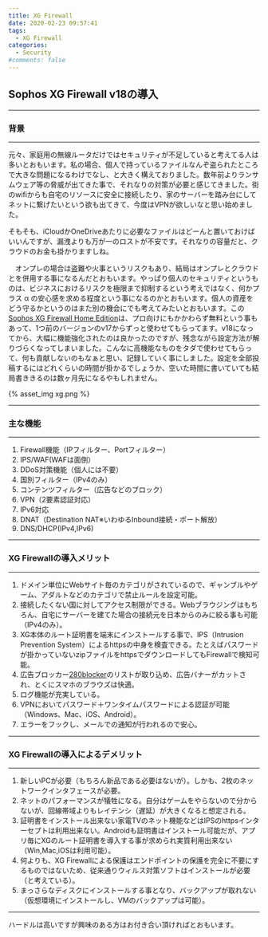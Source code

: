 ```yaml
---
title: XG Firewall
date: 2020-02-23 09:57:41
tags:
  - XG Firewall
categories:
  - Security
#comments: false
---
```


## Sophos XG Firewall v18の導入

---

### 背景

---

元々、家庭用の無線ルータだけではセキュリティが不足していると考えてる人は多いとおもいます。私の場合、個人で持っているファイルなんぞ盗られたところで大きな問題になるわけでなし、と大きく構えておりました。数年前よりランサムウェア等の脅威が出てきた事で、それなりの対策が必要と感じてきました。街のwifiからも自宅のリソースに安全に接続したり、家のサーバーを踏み台にしてネットに繋げたいという欲も出てきて、今度はVPNが欲しいなと思い始めました。

そもそも、iCloudかOneDriveあたりに必要なファイルはどーんと置いておけばいいんですが、漏洩よりも万が一のロストが不安です。それなりの容量だと、クラウドのお金も掛かりますしね。

　オンプレの場合は盗難や火事というリスクもあり、結局はオンプレとクラウドとを併用する事になるんだとおもいます。やっぱり個人のセキュリティというものは、ビジネスにおけるリスクを極限まで抑制するという考えではなく、何かプラス α の安心感を求める程度という事になるのかとおもいます。個人の資産をどう守るかというのはまた別の機会にでも考えてみたいとおもいます。この[Sophos XG Firewall Home Edition](https://www.sophos.com/ja-jp/products/free-tools.aspx)は、プロ向けにもかかわらず無料という事もあって、1つ前のバージョンのv17からずっと使わせてもらってます。v18になってから、大幅に機能強化されたのは良かったのですが、残念ながら設定方法が解りづらくなってしまいました。こんなに高機能なものをタダで使わせてもらって、何も貢献しないのもなぁと思い、記録していく事にしました。設定を全部投稿するにはどれくらいの時間が掛かるでしょうか、空いた時間に書いていても結局書ききるのは数ヶ月先になるやもしれません。

{% asset_img xg.png %}

---

### 主な機能

---

1. Firewall機能（IPフィルター、Portフィルター）
2. IPS/WAF(WAFは面倒）
3. DDoS対策機能（個人には不要）
4. 国別フィルター（IPv4のみ）
5. コンテンツフィルター（広告などのブロック）
6. VPN（2要素認証対応）
7. IPv6対応
8. DNAT（Destination NAT※いわゆるInbound接続・ポート解放）
9. DNS/DHCP(IPv4,IPv6)

---

### XG Firewallの導入メリット

---

1. ドメイン単位にWebサイト毎のカテゴリがされているので、ギャンブルやゲーム、アダルトなどのカテゴリで禁止ルールを設定可能。
2. 接続したくない国に対してアクセス制限ができる。Webブラウジングはもちろん、自宅にサーバーを建てた場合の接続元を日本からのみに絞る事も可能（IPv4のみ）。
3. XG本体のルート証明書を端末にインストールする事で、IPS（Intrusion Prevention System）によるhttpsの中身を検査できる。たとえばパスワードが掛かっていないzipファイルをhttpsでダウンロードしてもFirewallで検知可能。
4. 広告ブロッカー[280blocker](https://280blocker.net)のリストが取り込め、広告バナーがカットされ、とくにスマホのブラウズは快適。
5. ログ機能が充実している。
6. VPNにおいてパスワード＋ワンタイムパスワードによる認証が可能（Windows、Mac、iOS、Android）。
7. エラーをフックし、メールでの通知が行われるので安心。

---

### XG Firewallの導入によるデメリット

---

1. 新しいPCが必要（もちろん新品である必要はないが）。しかも、2枚のネットワークインタフェースが必要。
2. ネットのパフォーマンスが犠牲になる。自分はゲームをやらないので分からないが、回線帯域よりもレイテンシ（遅延）が大きくなると想定される。
3. 証明書をインストール出来ない家電TVのネット機能などはIPSのhttpsインターセプトは利用出来ない。Androidも証明書はインストール可能だが、アプリ毎にXGのルート証明書を導入する事が求められ実質利用出来ない（Win,Mac,iOSは利用可能）。
4. 何よりも、XG Firewallによる保護はエンドポイントの保護を完全に不要にするものではないため、従来通りウィルス対策ソフトはインストールが必要（と考えている）。
5. まっさらなディスクにインストールする事となり、バックアップが取れない（仮想環境にインストールし、VMのバックアップは可能）。

---

ハードルは高いですが興味のある方はお付き合い頂ければとおもいます。
